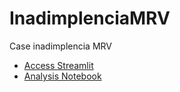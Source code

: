 # InadimplenciaMRV
Case inadimplencia MRV

- [Access Streamlit ](https://inadimplenciamrv.herokuapp.com/)
- [Analysis Notebook](https://github.com/lhtreis/InadimplenciaMRV/blob/main/MRV_INADIMPLENCIA.ipynb)

